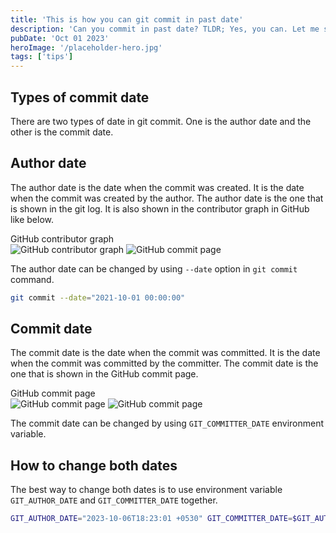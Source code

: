 ```yaml
---
title: 'This is how you can git commit in past date'
description: 'Can you commit in past date? TLDR; Yes, you can. Let me show you how.'
pubDate: 'Oct 01 2023'
heroImage: '/placeholder-hero.jpg'
tags: ['tips']
---
```


## Types of commit date

There are two types of date in git commit. One is the author date and the other is the commit date.

## Author date

The author date is the date when the commit was created. It is the date when the commit was created by the author.
The author date is the one that is shown in the git log.
It is also shown in the contributor graph in GitHub like below.

<figcaption>GitHub contributor graph</figcaption>
<img src="/blog/git/github-contributor-graph-dark.png" alt="GitHub contributor graph" class="dark:block hidden mx-auto" />
<img src="/blog/git/github-contributor-graph.png" alt="GitHub commit page" class="dark:hidden mx-auto"/>
<br>

The author date can be changed by using `--date` option in `git commit` command.

```bash
git commit --date="2021-10-01 00:00:00"
```

## Commit date

The commit date is the date when the commit was committed. It is the date when the commit was committed by the committer.
The commit date is the one that is shown in the GitHub commit page.

<figcaption>GitHub commit page</figcaption>
<img src="/blog/git/github-commit-page-dark.png" alt="GitHub commit page" class="dark:block hidden mx-auto"/>
<img src="/blog/git/github-commit-page.png" alt="GitHub commit page" class="dark:hidden mx-auto"/>

<br>

The commit date can be changed by using `GIT_COMMITTER_DATE` environment variable.

## How to change both dates

The best way to change both dates is to use environment variable `GIT_AUTHOR_DATE` and `GIT_COMMITTER_DATE` together.

```bash
GIT_AUTHOR_DATE="2023-10-06T18:23:01 +0530" GIT_COMMITTER_DATE=$GIT_AUTHOR_DATE git commit -m "Commit message"
```
